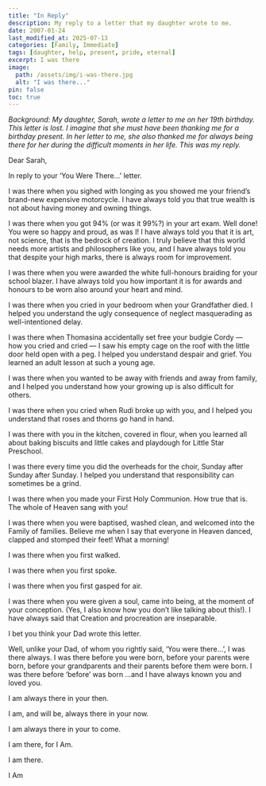 ```yaml
---
title: "In Reply"
description: My reply to a letter that my daughter wrote to me.
date: 2007-01-24
last_modified_at: 2025-07-13
categories: [Family, Immediate]
tags: [daughter, help, present, pride, eternal]
excerpt: I was there
image:
  path: /assets/img/i-was-there.jpg
  alt: "I was there..."
pin: false
toc: true
---
```


*Background: My daughter, Sarah, wrote a letter to me on her 19th birthday. This letter is lost. I imagine that she must have been thanking me for a birthday present. In her letter to me, she also thanked me for always being there for her during the difficult moments in her life. This was my reply.*


Dear Sarah,

In reply to your ‘You Were There...’ letter.

I was there when you sighed with longing as you showed me your friend’s brand-new expensive motorcycle. I have always told you that true wealth is not about having money and owning things.

I was there when you got 94% (or was it 99%?) in your art exam. Well done! You were so happy and proud, as was I! I have always told you that it is art, not science, that is the bedrock of creation. I truly believe that this world needs more artists and philosophers like you, and I have always told you that despite your high marks, there is always room for improvement.

I was there when you were awarded the white full-honours braiding for your school blazer. I have always told you how important it is for awards and honours to be worn also around your heart and mind.

I was there when you cried in your bedroom when your Grandfather died. I helped you understand the ugly consequence of neglect masquerading as well-intentioned delay. 

I was there when Thomasina accidentally set free your budgie Cordy — how you cried and cried — I saw his empty cage on the roof with the little door held open with a peg. I helped you understand despair and grief. You learned an adult lesson at such a young age.

I was there when you wanted to be away with friends and away from family, and I helped you understand how your growing up is also difficult for others. 

I was there when you cried when Rudi broke up with you, and I helped you understand that roses and thorns go hand in hand.  

I was there with you in the kitchen, covered in flour, when you learned all about baking biscuits and little cakes and playdough for Little Star Preschool.

I was there every time you did the overheads for the choir, Sunday after Sunday after Sunday. I helped you understand that responsibility can sometimes be a grind.

I was there when you made your First Holy Communion. How true that is. The whole of Heaven sang with you!  

I was there when you were baptised, washed clean, and welcomed into the Family of families. Believe me when I say that everyone in Heaven danced, clapped and stomped their feet! What a morning!

I was there when you first walked.

I was there when you first spoke.

I was there when you first gasped for air.

I was there when you were given a soul, came into being, at the moment of your conception. (Yes, I also know how you don’t like talking about this!). I have always said that Creation and procreation are inseparable.

I bet you think your Dad wrote this letter.

Well, unlike your Dad, of whom you rightly said, ‘You were there…’, I was there always. I was there before you were born, before your parents were born, before your grandparents and their parents before them were born. I was there before ‘before’ was born …and I have always known you and loved you.

I am always there in your then.

I am, and will be, always there in your now.

I am always there in your to come.

I am there, for I Am.

I am there.

I Am
